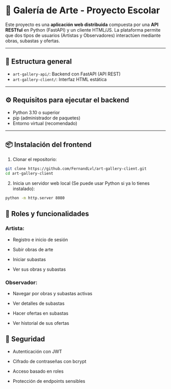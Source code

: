 # 🎨 Galería de Arte - Proyecto Escolar

Este proyecto es una **aplicación web distribuida** compuesta por una **API RESTful** en Python (FastAPI) y un cliente HTML/JS. La plataforma permite que dos tipos de usuarios (Artistas y Observadores) interactúen mediante obras, subastas y ofertas.

---

## 🧱 Estructura general

- `art-gallery-api/`: Backend con FastAPI (API REST)
- `art-gallery-client/`: Interfaz HTML estática

---

## ⚙️ Requisitos para ejecutar el backend

- Python 3.10 o superior
- pip (administrador de paquetes)
- Entorno virtual (recomendado)

---

## 📦 Instalación del frontend

1. Clonar el repositorio:
```bash
git clone https://github.com/FernandLvl/art-gallery-client.git
cd art-gallery-client
```

2. Inicia un servidor web local (Se puede usar Python si ya lo tienes instalado):
```bash
python -m http.server 8080
```

## 👥 Roles y funcionalidades
### Artista:
- Registro e inicio de sesión

- Subir obras de arte

- Iniciar subastas

- Ver sus obras y subastas

### Observador:
- Navegar por obras y subastas activas

- Ver detalles de subastas

- Hacer ofertas en subastas

- Ver historial de sus ofertas

## 🔐 Seguridad
- Autenticación con JWT

- Cifrado de contraseñas con bcrypt

- Acceso basado en roles

- Protección de endpoints sensibles
